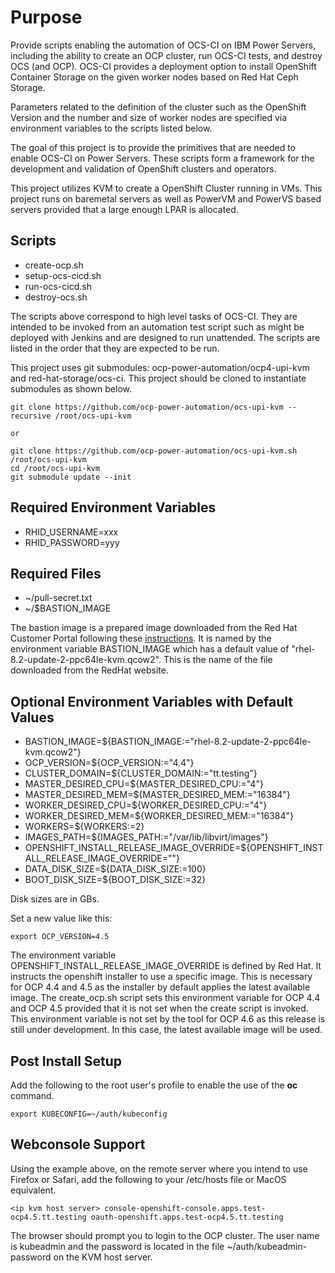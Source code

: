# Purpose

Provide scripts enabling the automation of OCS-CI on IBM Power Servers,
including the ability to create an OCP cluster, run OCS-CI tests, and
destroy OCS (and OCP).  OCS-CI provides a deployment option to install
OpenShift Container Storage on the given worker nodes based on
Red Hat Ceph Storage.

Parameters related to the definition of the cluster such as the
OpenShift Version and the number and size of worker nodes are specified
via environment variables to the scripts listed below.

The goal of this project is to provide the primitives that are needed
to enable OCS-CI on Power Servers.  These scripts form a framework for the
development and validation of OpenShift clusters and operators.

This project utilizes KVM to create a OpenShift Cluster running in VMs.  This
project runs on baremetal servers as well as PowerVM and PowerVS based servers
provided that a large enough LPAR is allocated.

## Scripts

- create-ocp.sh
- setup-ocs-cicd.sh
- run-ocs-cicd.sh
- destroy-ocs.sh

The scripts above correspond to high level tasks of OCS-CI.  They are intended to
be invoked from an automation test script such as might be deployed with Jenkins
and are designed to run unattended.  The scripts are listed in the order that
they are expected to be run.

This project uses git submodules: ocp-power-automation/ocp4-upi-kvm and
red-hat-storage/ocs-ci.  This project should be cloned to instantiate
submodules as shown below.
  
```
git clone https://github.com/ocp-power-automation/ocs-upi-kvm --recursive /root/ocs-upi-kvm

or

git clone https://github.com/ocp-power-automation/ocs-upi-kvm.sh /root/ocs-upi-kvm
cd /root/ocs-upi-kvm
git submodule update --init
```

## Required Environment Variables

- RHID_USERNAME=xxx
- RHID_PASSWORD=yyy

## Required Files

- ~/pull-secret.txt
- ~/$BASTION_IMAGE

The bastion image is a prepared image downloaded from the Red Hat Customer Portal following these
[instructions](https://github.com/ocp-power-automation/ocp4-upi-kvm/blob/master/docs/prepare-images.md).
It is named by the environment variable BASTION_IMAGE which has a default
value of "rhel-8.2-update-2-ppc64le-kvm.qcow2".  This is the name of the file downloaded
from the RedHat website.

## Optional Environment Variables with Default Values

- BASTION_IMAGE=${BASTION_IMAGE:="rhel-8.2-update-2-ppc64le-kvm.qcow2"}
- OCP_VERSION=${OCP_VERSION:="4.4"}
- CLUSTER_DOMAIN=${CLUSTER_DOMAIN:="tt.testing"}
- MASTER_DESIRED_CPU=${MASTER_DESIRED_CPU:="4"}
- MASTER_DESIRED_MEM=${MASTER_DESIRED_MEM:="16384"}
- WORKER_DESIRED_CPU=${WORKER_DESIRED_CPU:="4"}
- WORKER_DESIRED_MEM=${WORKER_DESIRED_MEM:="16384"}
- WORKERS=${WORKERS:=2}
- IMAGES_PATH=${IMAGES_PATH:="/var/lib/libvirt/images"}
- OPENSHIFT_INSTALL_RELEASE_IMAGE_OVERRIDE=${OPENSHIFT_INSTALL_RELEASE_IMAGE_OVERRIDE=""}
- DATA_DISK_SIZE=${DATA_DISK_SIZE:=100}
- BOOT_DISK_SIZE=${BOOT_DISK_SIZE:=32}   

Disk sizes are in GBs.

Set a new value like this:
```
export OCP_VERSION=4.5
```

The environment variable OPENSHIFT_INSTALL_RELEASE_IMAGE_OVERRIDE is defined by
Red Hat.  It instructs the openshift installer to use a specific image.  This is
necessary for OCP 4.4 and 4.5 as the installer by default applies the latest available image.
The create_ocp.sh script sets this environment variable for OCP 4.4 and OCP 4.5 provided that
it is not set when the create script is invoked.  This environment variable is not set
by the tool for OCP 4.6 as this release is still under development.  In this case,
the latest available image will be used.

## Post Install Setup

Add the following to the root user's profile to enable the use of the **oc** command.
```
export KUBECONFIG=~/auth/kubeconfig
```

## Webconsole Support

Using the example above, on the remote server where you intend to use Firefox or Safari,
add the following to your /etc/hosts file or MacOS equivalent.
```
<ip kvm host server> console-openshift-console.apps.test-ocp4.5.tt.testing oauth-openshift.apps.test-ocp4.5.tt.testing
```
The browser should prompt you to login to the OCP cluster.  The user name is kubeadmin and
the password is located in the file ~/auth/kubeadmin-password on the KVM host server.

